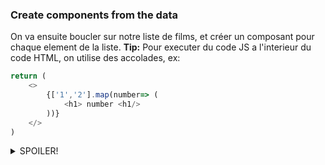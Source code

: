 
### Create components from the data
On va ensuite boucler sur notre liste de films, et créer un composant pour chaque element de la liste.
**Tip:** 
Pour executer du code JS a l'interieur du code HTML, on utilise des accolades, ex:
```js
return ( 
	<> 
		{['1','2'].map(number=> ( 
			<h1> number <h1/> 
		))} 
	</> 
)
```


<details>
  <summary>SPOILER!</summary>
  
```
export  const getStaticProps = async () => { 
	const res = await fetch(`${process.env.API_URL}?api_key=${process.env.API_KEY}`); 
	const moviesAll = await res.json(); 
	const movies = moviesAll.results; 
	return { 
		props: { 
			movies, 
			} 
		} 
	}
```

</details>

